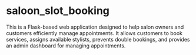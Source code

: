 # saloon_slot_booking
This is a Flask-based web application designed to help salon owners and customers efficiently manage appointments. It allows customers to book services, assigns available stylists, prevents double bookings, and provides an admin dashboard for managing appointments.
